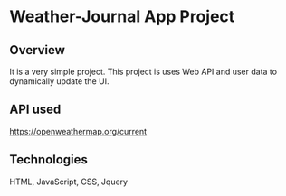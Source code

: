 # Weather-Journal App Project



## Overview
It is a very simple project.
This project is uses Web API and user data to dynamically update the UI. 

## API used
https://openweathermap.org/current

## Technologies
HTML, JavaScript, CSS, Jquery

